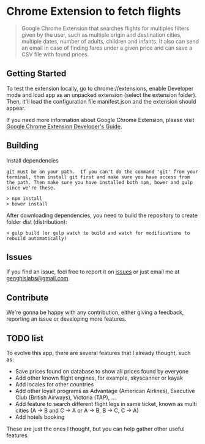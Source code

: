 # Chrome Extension to fetch flights

> Google Chrome Extension that searches flights for multiples filters given by the user, such as multiple origin and destination cities, multiple dates, number of adults, children and infants. It also can send an email in case of finding fares under a given price and can save a CSV file with found prices.


## Getting Started

To test the extension locally, go to chrome://extensions, enable Developer mode and load app as an unpacked extension (select the extension folder). Then, it'll load the configuration file manifest.json and the extension should appear.

If you need more information about Google Chrome Extension, please visit [Google Chrome Extension Developer's Guide](http://developer.chrome.com/extensions/devguide.html).


## Building

Install dependencies

```
git must be on your path.  If you can't do the command 'git' from your terminal, then install git first and make sure you have access from the path. Then make sure you have installed both npm, bower and gulp since we're these.

> npm install
> bower install
```

After downloading dependencies, you need to build the repository to create folder dist (distribution):

```
> gulp build (or gulp watch to build and watch for modifications to rebuild automatically)
```

## Issues

If you find an issue, feel free to report it on [issues](https://github.com/brenovieira/extensao/issues/new) or just email me at genghislabs@gmail.com.


## Contribute

We're gonna be happy with any contribution, either giving a feedback, reporting an issue or developing more features.


## TODO list

To evolve this app, there are several features that I already thought, such as:

- Save prices found on database to show all prices found by everyone
- Add other known flight engines, for example, skyscanner or kayak
- Add locales for other countries
- Add other loyalt programs as Advantage (American Airlines), Executive Club (British Airways), Victoria (TAP), ...
- Add feature to search different flight legs in same ticket, known as multi cities (A -> B and C -> A or A -> B, B -> C, C -> A)
- Add hotels booking

These are just the ones I thought, but you can help gather other useful features.